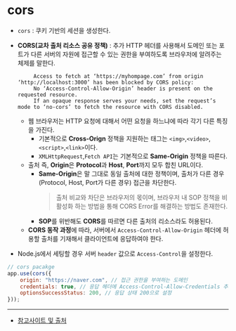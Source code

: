 # cors

* `cors` : 쿠키 기반의 세션을 생성한다.
* **CORS(교차 출처 리소스 공유 정책)** : 추가 HTTP 헤더를 사용해서 도메인 또는 포트가 다른 서버의 자원에 접근할 수 있는 권한을 부여하도록 브라우저에 알려주는 체제를 말한다.
    ```
         Access to fetch at ‘https://myhompage.com’ from origin ‘http://localhost:3000’ has been blocked by CORS policy: 
         No ‘Access-Control-Allow-Origin’ header is present on the requested resource. 
         If an opaque response serves your needs, set the request’s mode to ‘no-cors’ to fetch the resource with CORS disabled.
    ```
    * 웹 브라우저는 HTTP 요청에 대해서 어떤 요청을 하느냐에 따라 각기 다른 특징을 가진다.
        * 기본적으로 **Cross-Orign** 정책을 지원하는 태그는 `<img>`,`<video>`,`<script>`,`<link>`이다.
        * `XMLHttpRequest`,`Fetch API`는 기본적으로 **Same-Origin** 정책을 따른다.
    * 출처 즉, **Origin**은 **Protocol**과 **Host**, **Port**까지 모두 합친 URL이다.
        * **Same-Origin**은 말 그대로 동일 출처에 대한 정책이며, 출처가 다른 경우(Protocol, Host, Port가 다른 경우) 접근을 차단한다.
            > 출처 비교와 차단은 브라우저의 몫이며, 브라우저 내 SOP 정책을 비활성화 하는 방법을 통해 CORS Error를 해결하는 방법도 존재한다.
        * **SOP**를 위반해도 **CORS**를 따르면 다른 출처의 리소스라도 허용된다.
    * **CORS 동작 과정**에 따라, 서버에서 `Access-Control-Allow-Origin` 헤더에 허용할 출처를 기재해서 클라이언트에 응답하여야 한다.

* Node.js에서 세팅할 경우 서버 `header` 값으로 `Access-Control`을 설정한다. 
```js
// cors pacakge
app.use(cors({
    origin: "https://naver.com", // 접근 권한을 부여하는 도메인
    credentials: true, // 응답 헤더에 Access-Control-Allow-Credentials 추가
    optionsSuccessStatus: 200, // 응답 상태 200으로 설정
}));
```

---

* [참고사이트 및 출처](https://inpa.tistory.com/entry/WEB-%F0%9F%93%9A-CORS-%F0%9F%92%AF-%EC%A0%95%EB%A6%AC-%ED%95%B4%EA%B2%B0-%EB%B0%A9%EB%B2%95-%F0%9F%91%8F)
